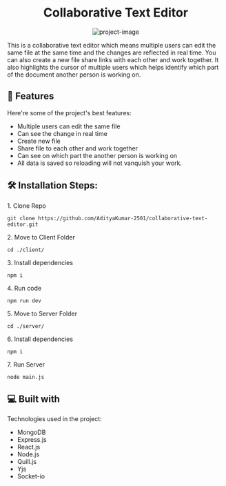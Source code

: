 <h1 align="center" id="title">Collaborative Text Editor</h1>

<p align="center"><img src="https://socialify.git.ci/AdityaKumar-2501/collaborative-text-editor/image?description=1&amp;font=Source%20Code%20Pro&amp;language=1&amp;name=1&amp;owner=1&amp;pattern=Signal&amp;theme=Dark" alt="project-image"></p>

<p id="description">This is a collaborative text editor which means multiple users can edit the same file at the same time and the changes are reflected in real time. You can also create a new file share links with each other and work together. It also highlights the cursor of multiple users which helps identify which part of the document another person is working on.</p>

  
  
<h2>🧐 Features</h2>

Here're some of the project's best features:

*   Multiple users can edit the same file
*   Can see the change in real time
*   Create new file
*   Share file to each other and work together
*   Can see on which part the another person is working on
*   All data is saved so reloading will not vanquish your work.

<h2>🛠️ Installation Steps:</h2>

<p>1. Clone Repo</p>

```
git clone https://github.com/AdityaKumar-2501/collaborative-text-editor.git 
```

<p>2. Move to Client Folder</p>

```
cd ./client/
```

<p>3. Install dependencies</p>

```
npm i
```

<p>4. Run code</p>

```
npm run dev
```

<p>5. Move to Server Folder</p>

```
cd ./server/
```

<p>6. Install dependencies</p>

```
npm i
```

<p>7. Run Server</p>

```
node main.js
```

  
  
<h2>💻 Built with</h2>

Technologies used in the project:

*   MongoDB
*   Express.js
*   React.js
*   Node.js
*   Quill.js
*   Yjs
*   Socket-io
